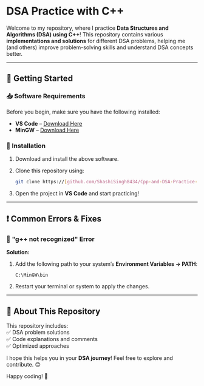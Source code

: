 # DSA Practice with C++  

Welcome to my repository, where I practice **Data Structures and Algorithms (DSA) using C++**! This repository contains various **implementations and solutions** for different DSA problems, helping me (and others) improve problem-solving skills and understand DSA concepts better.  

---

## 🚀 Getting Started  

### 📥 Software Requirements  

Before you begin, make sure you have the following installed:  

- **VS Code** – [Download Here](https://code.visualstudio.com/Download)  
- **MinGW** – [Download Here](https://sourceforge.net/projects/mingw/files/latest/download)  

### 🔧 Installation  

1. Download and install the above software.  
2. Clone this repository using:  

   ```sh
   git clone https://[github.com/ShashiSingh8434/Cpp-and-DSA-Practice-Codes.git]
   ```
3. Open the project in **VS Code** and start practicing!  

---

## ❗ Common Errors & Fixes  

### 🛑 **"g++ not recognized" Error**  

**Solution:**  
1. Add the following path to your system’s **Environment Variables → PATH**:  
   ```
   C:\MinGW\bin
   ```
2. Restart your terminal or system to apply the changes.  

---

## 📌 About This Repository  

This repository includes:  
✅ DSA problem solutions  
✅ Code explanations and comments  
✅ Optimized approaches  

I hope this helps you in your **DSA journey**! Feel free to explore and contribute. 😊  

Happy coding! 🚀  

